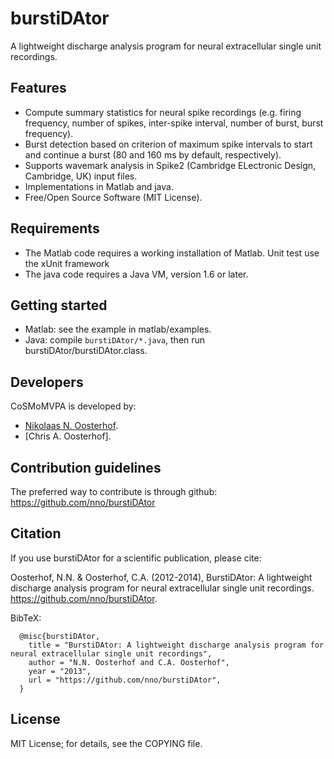 burstiDAtor
===========
A lightweight discharge analysis program for neural extracellular single unit recordings.

Features
--------
- Compute summary statistics for neural spike recordings (e.g. firing frequency, number of spikes, inter-spike interval, number of burst, burst frequency). 
- Burst detection based on criterion of maximum spike intervals to start and continue a burst (80 and 160 ms by default, respectively). 
- Supports wavemark analysis in Spike2 (Cambridge ELectronic Design, Cambridge, UK) input files.
- Implementations in Matlab and java.
- Free/Open Source Software (MIT License).

Requirements
------------
- The Matlab code requires a working installation of Matlab. Unit test use the xUnit framework
- The java code requires a Java VM, version 1.6 or later.

Getting started
---------------
- Matlab: see the example in matlab/examples.
- Java: compile ``burstiDAtor/*.java``, then run burstiDAtor/burstiDAtor.class. 

Developers
----------
CoSMoMVPA is developed by:
- [Nikolaas N. Oosterhof](http://haxbylab.dartmouth.edu/ppl/nno.html).
- [Chris A. Oosterhof].

Contribution guidelines
-----------------------
The preferred way to contribute is through github: https://github.com/nno/burstiDAtor


Citation
--------
If you use burstiDAtor for a scientific publication, please cite:

Oosterhof, N.N. & Oosterhof, C.A. (2012-2014), BurstiDAtor: A lightweight discharge analysis program for neural extracellular single unit recordings. https://github.com/nno/burstiDAtor.

BibTeX:
```
  @misc{burstiDAtor,
    title =	"BurstiDAtor: A lightweight discharge analysis program for neural extracellular single unit recordings",
    author = "N.N. Oosterhof and C.A. Oosterhof",
    year = "2013",
    url = "https://github.com/nno/burstiDAtor",
  }
```


License
-------
MIT License; for details, see the COPYING file.

